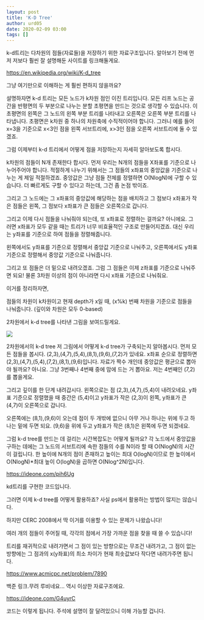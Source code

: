 ```yaml
---
layout: post
title: 'K-D Tree'
author: urd05
date: 2020-02-09 03:00
tags: []
---
```


k-d트리는 다차원의 점들(자료들)을 저장하기 위한 자료구조입니다. 알아보기 전에 먼저 저보다 훨씬 잘 설명해둔 사이트를 링크해둘게요.



https://en.wikipedia.org/wiki/K-d_tree

그냥 여기만으로 이해하는 게 훨씬 편하지 않을까요?

설명하자면 k-d 트리는 모든 노드가 k차원 점인 이진 트리입니다. 모든 리프 노드는 공간을 반평면의 두 부분으로 나누는 분할 초평면을 만드는 것으로 생각할 수 있습니다. 이 초평면의 왼쪽은 그 노드의 왼쪽 부분 트리를 나타내고 오른쪽은 오른쪽 부분 트리를 나타냅니다. 초평면은 k차원 중 하나의 차원축에 수직적이어야 합니다. 그러니 예를 들어 x=3을 기준으로 x<3인 점을 왼쪽 서브트리에, x>3인 점을 오른쪽 서브트리에 둘 수 있겠죠.

그럼 이제부터 k-d 트리에서 어떻게 점을 저장하는지 자세히 알아보도록 합시다.


k차원의 점들이 N개 존재한다 합시다. 먼저 우리는 N개의 점들을 X좌표를 기준으로 나누어주어야 합니다. 적절하게 나누기 위해서는 그 점들의 x좌표의 중앙값을 기준으로 나누는 게 제일 적절하겠죠. 중앙값은 그냥 점들 전체를 정렬하면 O(NlogN)에 구할 수 있습니다. 더 빠르게도 구할 수 있다고 하는데, 그건 좀 논점 밖이죠.



그리고 그 노드에는 그 x좌표의 중앙값에 해당하는 점을 배치하고 그 점보다 x좌표가 작은 점들은 왼쪽, 그 점보다 x좌표가 큰 점들은 오른쪽으로 갑니다.



그리고 이제 다시 점들을 나눠줘야 되는데, 또 x좌표로 정렬하는 걸까요? 아니에요. 그러면 x좌표가 모두 같을 때는 트리가 너무 비효율적인 구조로 만들어지겠죠. 대신 우리는 y좌표를 기준으로 하여 점들을 정렬해줍니다.



왼쪽에서도 y좌표를 기준으로 정렬해서 중앙값 기준으로 나눠주고, 오른쪽에서도 y좌표 기준으로 정렬해서 중앙값 기준으로 나눠줍니다.



그리고 또 점들은 더 밑으로 내려오겠죠. 그럼 그 점들은 이제 z좌표를 기준으로 나눠주면 되요! 물론 3차원 이상의 점이 아니라면 다시 x좌표 기준으로 나눠줘요.



이거를 정리하자면,

점들의 차원이 k차원이고 현재 depth가 x일 때, (x%k) 번째 차원을 기준으로 점들을 나눠줍니다. (깊이와 차원은 모두 0-based)



2차원에서 k-d tree를 나타낸 그림을 보여드릴게요.


![](https://i.imgur.com/inLhFDF.png)



2차원에서의 k-d tree
저 그림에서 어떻게 k-d tree가 구축되는지 알아봅시다. 먼저 모든 점들을 봅시다. (2,3),(4,7),(5,4),(8,1),(9,6),(7,2)가 있네요. x좌표 순으로 정렬하면 (2,3),(4,7),(5,4),(7,2),(8,1),(9,6)입니다. 자료가 짝수 개인데 중앙값은 평균으로 뽑아야 될까요? 아니요. 그냥 3번째나 4번째 중에 맘에 드는 거 뽑아요. 저는 4번째인 (7,2)를 뽑을게요.



그리고 깊이를 한 단계 내려갑시다. 왼쪽으로는 점 (2,3),(4,7),(5,4)이 내려오네요. y좌표 기준으로 정렬했을 때 중간은 (5,4)이고 y좌표가 작은 (2,3)이 왼쪽, y좌표가 큰 (4,7)이 오른쪽으로 갑니다.



오른쪽에는 (8,1),(9,6)이 오는데 점이 두 개밖에 없으니 아무 거나 하나는 위에 두고 하나는 밑에 두면 되요. (9,6)을 위에 두고 y좌표가 작은 (8,1)은 왼쪽에 두면 되겠네요.

그럼 k-d tree를 만드는 데 걸리는 시간복잡도는 어떻게 될까요? 각 노드에서 중앙값을 구하는 데에는 그 노드의 서브트리에 속한 점들의 수를 N이라 할 때 O(NlogN)의 시간이 걸립니다. 한 높이에 N개의 점이 존재하고 높이는 최대 O(logN)이므로 한 높이에서 O(NlogN)*최대 높이 O(logN)을 곱하면 O(Nlog^2N)입니다.

https://ideone.com/pih6Ug

kd트리를 구현한 코드입니다.

그러면 이제 k-d tree를 어떻게 활용하죠? 사실 ps에서 활용하는 방법이 많지는 않습니다.

하지만 CERC 2008에서 딱 이거를 이용할 수 있는 문제가 나왔습니다!

여러 개의 점들이 주어질 때, 각각의 점에서 가장 가까운 점을 찾을 때 쓸 수 있습니다!

트리를 재귀적으로 내려가면서 그 점이 있는 방향으로는 무조건 내려가고, 그 점이 없는 방향에는 그 점과의 x(y좌표)의 최소 차이가 현재 최솟값보다 작다면 내려가주면 됩니다.

https://www.acmicpc.net/problem/7890

백준 링크.무려 루비네요... 역시 이상한 자료구조에요.

https://ideone.com/G4uyrC

코드는 이렇게 됩니다. 주석에 설명이 잘 달려있으니 이해 가능할 겁니다.

